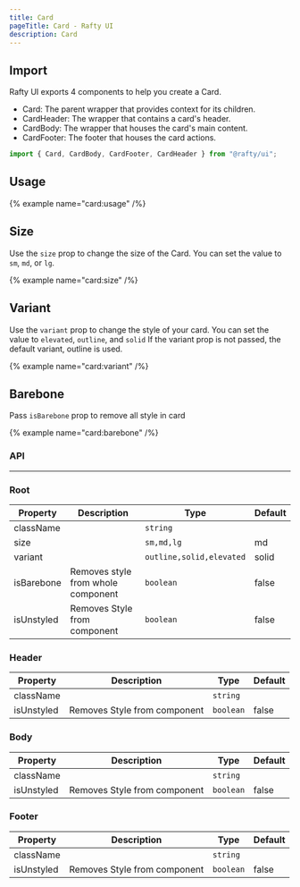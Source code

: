 ```yaml
---
title: Card
pageTitle: Card - Rafty UI
description: Card
---
```


## Import

Rafty UI exports 4 components to help you create a Card.

- Card: The parent wrapper that provides context for its children.
- CardHeader: The wrapper that contains a card's header.
- CardBody: The wrapper that houses the card's main content.
- CardFooter: The footer that houses the card actions.

```jsx
import { Card, CardBody, CardFooter, CardHeader } from "@rafty/ui";
```

## Usage

{% example name="card:usage" /%}

## Size

Use the `size` prop to change the size of the Card. You can set the value to `sm`, `md`, or `lg`.

{% example name="card:size" /%}

## Variant

Use the `variant` prop to change the style of your card. You can set the value to `elevated`, `outline`, and `solid` If the variant prop is not passed, the default variant, outline is used.

{% example name="card:variant" /%}

## Barebone

Pass `isBarebone` prop to remove all style in card

{% example name="card:barebone" /%}

### API

---

### Root

| Property   | Description                        | Type                     | Default |
| ---------- | ---------------------------------- | ------------------------ | ------- |
| className  |                                    | `string`                 |         |
| size       |                                    | `sm,md,lg`               | md      |
| variant    |                                    | `outline,solid,elevated` | solid   |
| isBarebone | Removes style from whole component | `boolean`                | false   |
| isUnstyled | Removes Style from component       | `boolean`                | false   |

### Header

| Property   | Description                  | Type      | Default |
| ---------- | ---------------------------- | --------- | ------- |
| className  |                              | `string`  |         |
| isUnstyled | Removes Style from component | `boolean` | false   |

### Body

| Property   | Description                  | Type      | Default |
| ---------- | ---------------------------- | --------- | ------- |
| className  |                              | `string`  |         |
| isUnstyled | Removes Style from component | `boolean` | false   |

### Footer

| Property   | Description                  | Type      | Default |
| ---------- | ---------------------------- | --------- | ------- |
| className  |                              | `string`  |         |
| isUnstyled | Removes Style from component | `boolean` | false   |

